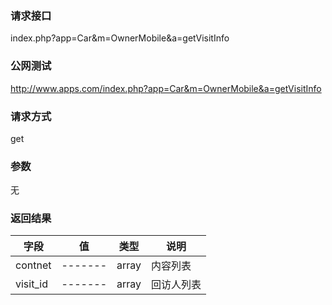 ### **请求接口**
index.php?app=Car&m=OwnerMobile&a=getVisitInfo



### **公网测试**
http://www.apps.com/index.php?app=Car&m=OwnerMobile&a=getVisitInfo

### **请求方式**
get


### **参数**
无    

### **返回结果**
|字段        |值          |类型    |说明        |
| ---------  |--------    |-------- |--------  |
|contnet|-------   |array  |内容列表  |
|visit_id|-------   |array  |回访人列表  |
